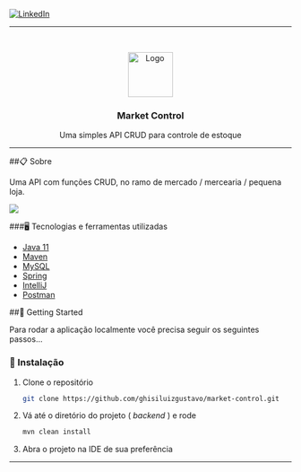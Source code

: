 
[![LinkedIn][linkedin-shield]][linkedin-url]

<hr>

<br />
<p align="center">
  <a href="https://github.com/ghisiluizgustavo/market-control">
    <img src="https://image.flaticon.com/icons/png/512/126/126510.png" 
        alt="Logo" width="80" height="80">
  </a>

<h3 align="center">Market Control</h3>

  <p align="center">
    Uma simples API CRUD para controle de estoque
    <br />
    
  </p>
</p>

<hr>

##📋 Sobre

Uma API com funções CRUD, no ramo de mercado / mercearia / pequena loja.

<img src="/home/luiz/Imagens/api.png">


###🖥️ Tecnologias e ferramentas utilizadas

* [Java 11](https://www.oracle.com/br/java/technologies/javase-jdk11-downloads.html)
* [Maven](https://maven.apache.org/)
* [MySQL](https://www.mysql.com/downloads/)
* [Spring](https://spring.io/)
* [IntelliJ](https://www.jetbrains.com/pt-br/idea/)
* [Postman](https://www.postman.com/)


##🐾 Getting Started

Para rodar a aplicação localmente você precisa seguir os seguintes passos... 

### 💾 Instalação

1. Clone o repositório
   ```sh
   git clone https://github.com/ghisiluizgustavo/market-control.git
   ```
2. Vá até o diretório do projeto ( *backend* ) e rode
   ```sh
   mvn clean install
   ```
3. Abra o projeto na IDE de sua preferência

<hr>



[linkedin-shield]: https://img.shields.io/badge/-LinkedIn-black.svg?style=for-the-badge&logo=linkedin&colorB=555
[linkedin-url]: https://www.linkedin.com/in/luiz-gustavo-ghisi-flores-88bb61171/
